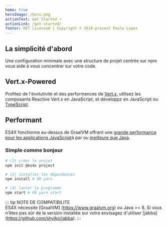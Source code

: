 ```yaml
---
home: true
heroImage: /hero.png
actionText: Get Started →
actionLink: /get-started/
footer: MIT Licensed | Copyright © 2018-present Paulo Lopes
---
```


<div class="features">
  <div class="feature">
    <h2>La simplicité d'abord</h2>
    <p>Une configuration minimale avec une structure de projet centrée sur npm vous aide à vous concentrer sur votre code.</p>
  </div>
  <div class="feature">
    <h2>Vert.x-Powered</h2>
    <p>Profitez de l'évolutivité et des performances de <a href="https://vertx.io">Vert.x</a>, utilisez les composants Reactive Vert.x en JavaScript, et développz en JavaScript ou <a href="https://www.typescriptlang.org/">TypeScript</a>.</p>
  </div>
  <div class="feature">
    <h2>Performant</h2>
    <p>ES4X fonctionne au-dessus de GraalVM offrant une <a href="https://www.techempower.com/benchmarks/#section=data-r18&hw=ph&test=db&l=zik0sf-f">grande performance pour les applications JavaScript</a>à par ou <a href="https://www.techempower.com/benchmarks/#section=data-r18&hw=ph&test=db">meilleure que Java</a>.</p>
  </div>
</div>

### Simple comme bonjour

``` bash
# (1) créer le projet
npm init @es4x project

# (2) installer les dépendances
npm install # OR yarn

# (3) lancer le programme
npm start # OR yarn start
```

::: tip NOTE DE COMPATIBILITE  
ES4X nécessite [GraalVM] (https://www.graalvm.org) ou Java >= 8. Si vous n'êtes pas sûr de la version installée sur votre
envisagez d'utiliser [jabba] (https://github.com/shyiko/jabba).
:::
